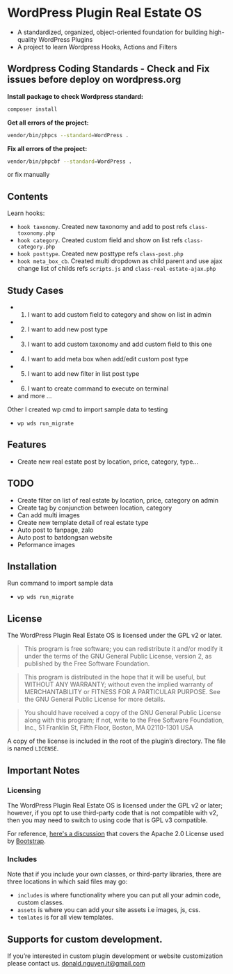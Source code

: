 # WordPress Plugin Real Estate OS 
* A standardized, organized, object-oriented foundation for building high-quality WordPress Plugins
* A project to learn Wordpress Hooks, Actions and Filters

## Wordpress Coding Standards - Check and Fix issues before deploy on wordpress.org

**Install package to check Wordpress standard:**

```sh
composer install
```

**Get all errors of the project:**

```sh
vendor/bin/phpcs --standard=WordPress .
```

**Fix all errors of the project:**

```sh
vendor/bin/phpcbf --standard=WordPress .
```

or fix manually

## Contents
Learn hooks:
* `hook taxonomy`. Created new taxonomy and add to post refs `class-toxonomy.php`
* `hook category`. Created custom field and show on list refs `class-category.php`
* `hook posttype`. Created new posttype refs `class-post.php`
* `hook meta_box_cb`. Created multi dropdown as child parent and use ajax change list of childs refs `scripts.js` and `class-real-estate-ajax.php`

## Study Cases
* 1. I want to add custom field to category and show on list in admin
* 2. I want to add new post type
* 3. I want to add custom taxonomy and add custom field to this one
* 4. I want to add meta box when add/edit custom post type
* 5. I want to add new filter in list post type
* 6. I want to create command to execute on terminal
* and more ...

Other I created wp cmd to import sample data to testing
* `wp wds run_migrate`

## Features
* Create new real estate post by location, price, category, type...

## TODO
* Create filter on list of real estate by location, price, category on admin
* Create tag by conjunction between location, category
* Can add multi images
* Create new template detail of real estate type
* Auto post to fanpage, zalo
* Auto post to batdongsan website
* Peformance images

## Installation

Run command to import sample data
* `wp wds run_migrate`


## License

The WordPress Plugin Real Estate OS is licensed under the GPL v2 or later.

> This program is free software; you can redistribute it and/or modify it under the terms of the GNU General Public License, version 2, as published by the Free Software Foundation.

> This program is distributed in the hope that it will be useful, but WITHOUT ANY WARRANTY; without even the implied warranty of MERCHANTABILITY or FITNESS FOR A PARTICULAR PURPOSE. See the GNU General Public License for more details.

> You should have received a copy of the GNU General Public License along with this program; if not, write to the Free Software Foundation, Inc., 51 Franklin St, Fifth Floor, Boston, MA 02110-1301 USA

A copy of the license is included in the root of the plugin’s directory. The file is named `LICENSE`.

## Important Notes

### Licensing

The WordPress Plugin Real Estate OS is licensed under the GPL v2 or later; however, if you opt to use third-party code that is not compatible with v2, then you may need to switch to using code that is GPL v3 compatible.

For reference, [here's a discussion](http://make.wordpress.org/themes/2013/03/04/licensing-note-apache-and-gpl/) that covers the Apache 2.0 License used by [Bootstrap](http://twitter.github.io/bootstrap/).

### Includes

Note that if you include your own classes, or third-party libraries, there are three locations in which said files may go:

* `includes` is where functionality where you can put all your admin code, custom classes.
* `assets` is where you can add your site assets i.e images, js, css.
* `temlates` is for all view templates.


## Supports for custom development.

If you’re interested in custom plugin development or website customization please contact us. donald.nguyen.it@gmail.com
